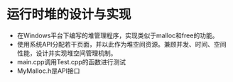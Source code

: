 # 运行时堆的设计与实现
* 在Windows平台下编写的堆管理程序，实现类似于malloc和free的功能。
* 使用系统API分配若干页面，并以此作为堆空间资源。兼顾并发、时间、空间性能，设计并实现堆空间管理机制。
* main.cpp调用Test.cpp的函数进行测试
* MyMalloc.h是API接口
